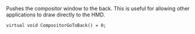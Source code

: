 Pushes the compositor window to the back. This is useful for allowing other applications to draw directly to the HMD.

	virtual void CompositorGoToBack() = 0;
